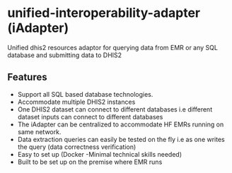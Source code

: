 # unified-interoperability-adapter (iAdapter)
Unified dhis2 resources adaptor for querying data from EMR or any SQL database and submitting data to DHIS2

## Features
- Support all SQL based database technologies.
- Accommodate multiple DHIS2 instances
- One DHIS2 dataset can connect to different databases i.e different dataset inputs can connect to different databases
- The iAdapter can be centralized to accommodate HF EMRs running on same network.
- Data extraction queries can easily be tested on the fly i.e as one writes the query (data correctness verification)
- Easy to set up (Docker -Minimal technical skills needed)
- Built to be set up on the premise where EMR runs

